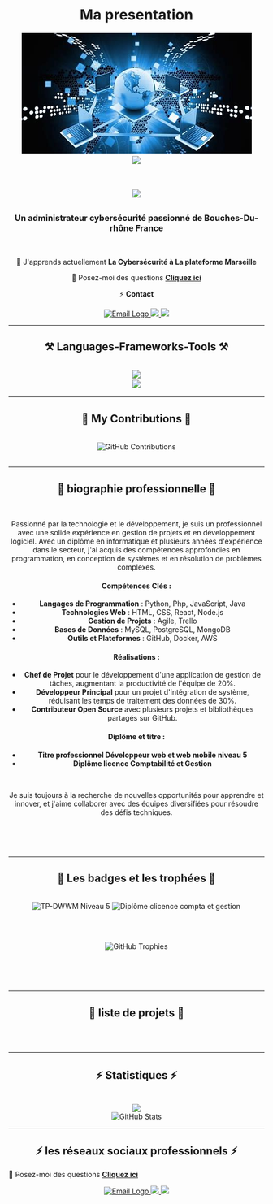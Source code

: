 <h1 align="center">Ma presentation</h1> 
<div align="center" >
    <img src="images/admin-reseau.jpg" alt="Administrateur Systèmes et Réseaux"> 
</div>
<div align="center" >
    <img align="center" src="https://visitor-badge.laobi.icu/badge?page_id=mohammed-zelmati.presentation" />
</div>

<h1 align="center">
    <img src="https://readme-typing-svg.herokuapp.com/?font=Righteous&size=30&center=true&vCenter=true&width=900&height=70&duration=4000&lines=Salut!+👋;+Je+suis+Mohammed+ZELMATI+!;+🔭+Espérant+administrateur+système+et+réseaux;" />
</h1>
<h3 align="center">Un administrateur cybersécurité passionné  de Bouches-Du-rhône France</h3>
<br/>
<div align="center">
 
 🌱 J'apprends actuellement **La Cybersécurité à La plateforme Marseille**

💬 Posez-moi des questions  **[Cliquez ici](https://github.com/mohammed-zelmati/presentation/issues)**

⚡  **Contact**
 </div>
 
<div align="center">
  <a href="mailto:mohammed.zelmati@laplateforme.io">
    <img src="https://img.shields.io/badge/Gmail-333333?style=for-the-badge&logo=gmail&logoColor=red" alt="Email Logo" />
  </a>
  <a href="https://www.linkedin.com/in/mohammed-zelmati-5a3283340/" target="_blank">
    <img src="https://img.shields.io/badge/LinkedIn-0077B5?style=for-the-badge&logo=linkedin&logoColor=white" target="_blank" />
  </a>
  <a href="https://mohammed-zelmati.github.io/" target="_blank">
     <img src="https://img.shields.io/badge/Portfolio-FF5722?style=for-the-badge&logo=todoist&logoColor=white" target="_blank" /> 
  </a>
</div>
 <hr/>
<h2 align="center">⚒️ Languages-Frameworks-Tools ⚒️</h2>
<br/>
<div align="center" background="white">
    <img src="https://skillicons.dev/icons?i=css,html,bootstrap,vscode,figma,git,github,debian" /><br>
    <img src="https://skillicons.dev/icons?i=python,javascript,php,mysql,bash,c#,java" />
</div>
<hr/>
<div align="center">
  <h2>🐍 My Contributions 🐍</h2>
  <br>
    <div align="center">
      <img alt="GitHub Contributions" src="https://ghchart.rshah.org/mohammed-zelmati" />
    </div>
  <br/>
</div>
<hr/>
<div align="center">
  <h2>🐍 biographie professionnelle 🐍</h2>
  <br>

Passionné par la technologie et le développement, je suis un professionnel avec une solide expérience en gestion de projets et en développement logiciel. Avec un diplôme en informatique et plusieurs années d'expérience dans le secteur, j'ai acquis des compétences approfondies en programmation, en conception de systèmes et en résolution de problèmes complexes.

#### Compétences Clés :
- **Langages de Programmation** : Python, Php, JavaScript, Java 
- **Technologies Web** : HTML, CSS, React, Node.js
- **Gestion de Projets** : Agile, Trello
- **Bases de Données** : MySQL, PostgreSQL, MongoDB
- **Outils et Plateformes** : GitHub, Docker, AWS

#### Réalisations :
- **Chef de Projet** pour le développement d'une application de gestion de tâches, augmentant la productivité de l'équipe de 20%.
- **Développeur Principal** pour un projet d'intégration de système, réduisant les temps de traitement des données de 30%.
- **Contributeur Open Source** avec plusieurs projets et bibliothèques partagés sur GitHub.

#### Diplôme et titre  :
- **Titre professionnel Développeur web et web mobile niveau 5**
- **Diplôme licence Comptabilité et Gestion**
 <br>

Je suis toujours à la recherche de nouvelles opportunités pour apprendre et innover, et j'aime collaborer avec des équipes diversifiées pour résoudre des défis techniques.
 
  <br/><br/><br/>
</div>
<hr/>
<div align="center">
  <h2>🐍 Les badges et les trophées 🐍</h2>
  <br>
<div align="center">
  <!-- Titre pro dwwm  -->
  <img src="https://img.shields.io/badge/DWWM-Titre Professionnel-blue" alt="TP-DWWM Niveau 5 " />

  <!-- Diplôme licence comptabilité et gestion -->
  <img src="https://img.shields.io/badge/Licence Comptabilité et gestion-Diplôme-brightgreen" alt="Diplôme clicence compta et gestion" />

  <!-- Certification Scrum Master -->
  <!--img src="https://img.shields.io/badge/Scrum%20Master-Certified-yellow" alt="Scrum Master Certified" /-->
<br><br>
  <!-- GitHub Trophy -->
  <img src="https://github-profile-trophy.vercel.app/?username=mohammed-zelmati" alt="GitHub Trophies" />
</div>

  <br/><br/><br/>
</div>
<hr/>
<div align="center">
  <h2>🐍 liste de projets 🐍</h2>
  <br> 
</div>
<br/>
<hr/>
<h2 align="center">⚡ Statistiques ⚡</h2>
<br>
<div align="center">
    <img align="center" src="https://visitor-badge.laobi.icu/badge?page_id=mohammed-zelmati.presentation"/> 
</div>
<div align="center" >
    <img alt="GitHub Stats" src="https://github-readme-stats.vercel.app/api?username=mohammed-zelmati&show_icons=true&theme=radical" />
</div>

<hr/>
<h2 align="center">⚡ les réseaux sociaux professionnels ⚡</h2> 

💬 Posez-moi des questions  **[Cliquez ici](https://github.com/mohammed-zelmati/presentation/issues)**

 </div>
 
<div align="center">
  <a href="mailto:mohammed.zelmati@laplateforme.io">
    <img src="https://img.shields.io/badge/Gmail-333333?style=for-the-badge&logo=gmail&logoColor=red" alt="Email Logo" />
  </a>
  <a href="https://www.linkedin.com/in/mohammed-zelmati-5a3283340/" target="_blank">
    <img src="https://img.shields.io/badge/LinkedIn-0077B5?style=for-the-badge&logo=linkedin&logoColor=white" target="_blank" />
  </a>
  <a href="https://mohammed-zelmati.github.io/" target="_blank">
     <img src="https://img.shields.io/badge/Portfolio-FF5722?style=for-the-badge&logo=todoist&logoColor=white" target="_blank" /> 
  </a>
</div>

